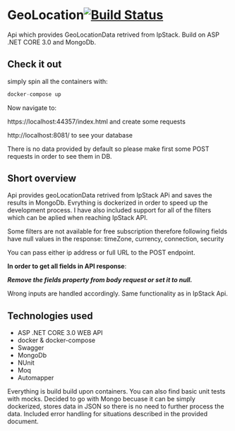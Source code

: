 # GeoLocation[![Build Status](https://dev.azure.com/blazewskileszek/AcornShowcase/_apis/build/status/LeszekBlazewski.GeoLocation?branchName=master)](https://dev.azure.com/blazewskileszek/AcornShowcase/_build/latest?definitionId=12&branchName=master)

Api which provides GeoLocationData retrived from IpStack. Build on ASP .NET CORE 3.0 and MongoDb.

## Check it out

simply spin all the containers with:

```D
docker-compose up
```

Now navigate to:

https://localhost:44357/index.html and create some requests

http://localhost:8081/ to see your database

There is no data provided by default so please make first some POST requests in order to see them in DB.

## Short overview

Api provides geoLocationData retrived from IpStack APi and saves the results in MongoDb. Evrything is dockerized in order to speed up the development process. I have also included support for all of the filters which can be aplied when reaching IpStack API.

Some filters are not available for free subscription therefore following fields have null values in the response:
timeZone, currency, connection, security

You can pass either ip address or full URL to the POST endpoint.

**In order to get all fields in API response**:

***Remove the fields property from body request or set it to null.***

Wrong inputs are handled accordingly. Same functionality as in IpStack Api.

## Technologies used

* ASP .NET CORE 3.0 WEB API
* docker & docker-compose
* Swagger
* MongoDb
* NUnit
* Moq
* Automapper

Everything is build build upon containers. You can also find basic unit tests with mocks. Decided to go with Mongo becuase it can be simply dockerized, stores data in JSON so there is no need to further process the data. Included error handling for situations described in the provided document.
